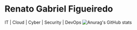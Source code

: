 # Renato Gabriel Figueiredo
IT | Cloud | Cyber | Security | DevOps
![Anurag's GitHub stats](https://github-readme-stats.vercel.app/api?username=renadown&show_icons=true&theme=radical)
